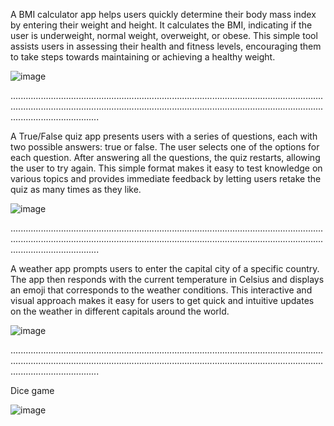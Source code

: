 A BMI calculator app helps users quickly determine their body mass index by entering their weight and height. It calculates 
the BMI, indicating if the user is underweight, normal weight, overweight, or obese. This simple tool 
assists users in assessing their health and fitness levels, 
encouraging them to take steps towards maintaining or achieving a healthy weight.







![image](https://github.com/etsuamb/Small-flutter-projects/assets/150803173/5bd05b65-7312-4358-8d2b-82dff4ea28d0)  




...........................................................................................................................................................................................................................................................................................




A True/False quiz app presents users with a series of questions, each with two possible answers: true or false. The user selects 
one of the options for each question. After answering all the questions, the quiz restarts, allowing the user to try again. This simple 
format makes it easy to test knowledge 
on various topics and provides immediate feedback by letting users retake the quiz as many times as they like.










![image](https://github.com/etsuamb/Small-flutter-projects/assets/150803173/f6bd07e4-7a23-4d73-9eac-265cdbf7433c)




...........................................................................................................................................................................................................................................................................................






A weather app prompts users to enter the capital city of a specific country. The app then responds with the current temperature in Celsius
and displays an emoji that corresponds to the weather conditions. 
This interactive and visual approach makes it easy for users to get quick and intuitive updates on the weather in different capitals around the world.












![image](https://github.com/etsuamb/Small-flutter-projects/assets/150803173/bab1671d-7c64-4fc3-97c5-4528ede9c048)





...........................................................................................................................................................................................................................................................................................




Dice game











![image](https://github.com/etsuamb/Small-flutter-projects/assets/150803173/a9da1d94-ed37-43a3-8dea-5ba02b12acc2)








